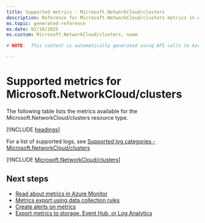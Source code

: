 ```yaml
---
title: Supported metrics - Microsoft.NetworkCloud/clusters
description: Reference for Microsoft.NetworkCloud/clusters metrics in Azure Monitor.
ms.topic: generated-reference
ms.date: 02/18/2025
ms.custom: Microsoft.NetworkCloud/clusters, naam

# NOTE:  This content is automatically generated using API calls to Azure. Any edits made on these files will be overwritten in the next run of the script. 

---
```


  
# Supported metrics for Microsoft.NetworkCloud/clusters
  
The following table lists the metrics available for the Microsoft.NetworkCloud/clusters resource type.  
  
  
[!INCLUDE [headings](~/reusable-content/ce-skilling/azure/includes/azure-monitor/reference/metrics/metrics-headings.md)]  
  
  
  
For a list of supported logs, see [Supported log categories - Microsoft.NetworkCloud/clusters](../supported-logs/microsoft-networkcloud-clusters-logs.md)  
  
 

[!INCLUDE [Microsoft.NetworkCloud/clusters](~/reusable-content/ce-skilling/azure/includes/azure-monitor/reference/metrics/microsoft-networkcloud-clusters-metrics-include.md)]  



## Next steps

- [Read about metrics in Azure Monitor](/azure/azure-monitor/data-platform)
- [Metrics export using data collection rules](/azure/azure-monitor/essentials/data-collection-metrics)
- [Create alerts on metrics](/azure/azure-monitor/alerts/alerts-overview)
- [Export metrics to storage, Event Hub, or Log Analytics](/azure/azure-monitor/essentials/platform-logs-overview)

